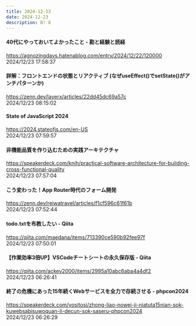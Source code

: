 ```yaml
---
title: 2024-12-23
date: 2024-12-23
description: B! 8
---
```


#### 40代にやっておいてよかったこと - 勘と経験と読経
https://agnozingdays.hatenablog.com/entry/2024/12/22/120000<br>
2024/12/23 17:58:37<br>


#### 詳解：フロントエンドの状態とリアクティブ (なぜuseEffect()でsetState()がアンチパターンか)
https://zenn.dev/layerx/articles/22dd45dc69a57c<br>
2024/12/23 08:15:02<br>


#### State of JavaScript 2024
https://2024.stateofjs.com/en-US<br>
2024/12/23 07:59:57<br>


#### 非機能品質を作り込むための実践アーキテクチャ
https://speakerdeck.com/knih/practical-software-architecture-for-building-cross-functional-quality<br>
2024/12/23 07:57:04<br>


#### こう変わった！App Router時代のフォーム開発
https://zenn.dev/reiwatravel/articles/f1cf596c61f61b<br>
2024/12/23 07:52:44<br>


#### todo.txtを布教したい - Qiita
https://qiita.com/maedana/items/713390ce590b92fee97f<br>
2024/12/23 07:50:01<br>


#### 【作業効率3倍UP】VSCodeチートシートの永久保存版 - Qiita
https://qiita.com/ackey2000/items/2995a10abc6aba4a4df2<br>
2024/12/23 06:26:41<br>


#### 終了の危機にあった15年続くWebサービスを全力で存続させる - phpcon2024
https://speakerdeck.com/yositosi/zhong-liao-nowei-ji-niatuta15nian-sok-kuwebsabisuwoquan-li-decun-sok-saseru-phpcon2024<br>
2024/12/23 06:26:29<br>


